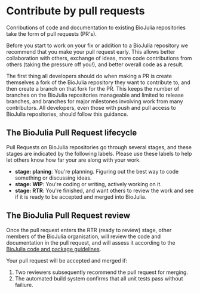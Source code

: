 # Contribute by pull requests

Conributions of code and documentation to existing BioJulia repositories
take the form of pull requests (PR's).

Before you start to work on your fix or addition to a BioJulia repository we recommend that you make your pull request early. This allows better collaboration with others, exchange of ideas, more code contributions from others (taking the pressure off you!), and better overall code as a result.

The first thing all developers should do when making a PR is create themselves a fork of the BioJulia repository they want to contribute to, and then create a branch on that fork for the PR. This keeps the number of branches on the BioJulia repositories manageable and limited to release branches, and branches for major milestones involving work from many contributors. All developers, even those with push and pull access to BioJulia repositories, should follow this guidance.

## The BioJulia Pull Request lifecycle

Pull Requests on BioJulia repositories go through several stages, and these stages are indicated by the following labels. Please use these labels to help let others know how far your are along with your work.

- **stage: planing**:
  You're planning. Figuring out the best way to code something or discussing ideas.
- **stage: WIP**:
  You're coding or writing, actively working on it.
- **stage: RTR**:
  You're finished, and want others to review the work and see if it is ready to be accepted and merged into BioJulia.

## The BioJulia Pull Request review

Once the pull request enters the RTR (ready to review) stage, other members of the BioJulia organisation, will review the code and documentation in the pull request, and will assess it according to the
[BioJulia code and package guidelines](code_style.md).

Your pull request will be accepted and merged if:

1. Two reviewers subsequently recommend the pull request for merging.
2. The automated build system confirms that all unit tests pass without failiure.
